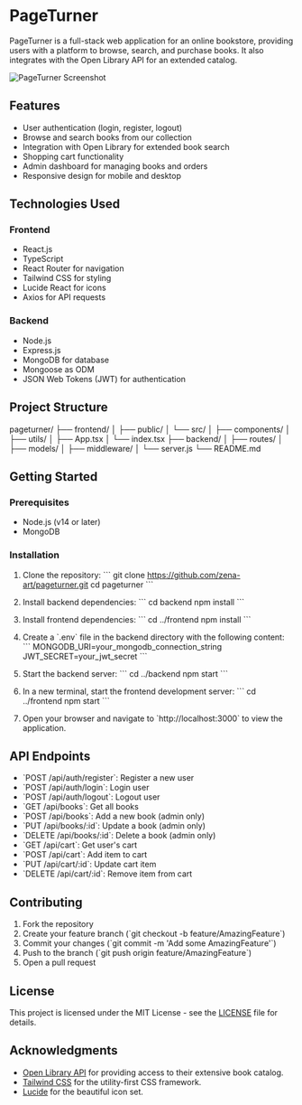 # PageTurner

PageTurner is a full-stack web application for an online bookstore, providing users with a platform to browse, search, and purchase books. It also integrates with the Open Library API for an extended catalog.

![PageTurner Screenshot](https://example.com/pageturner-screenshot.png)

## Features

- User authentication (login, register, logout)
- Browse and search books from our collection
- Integration with Open Library for extended book search
- Shopping cart functionality
- Admin dashboard for managing books and orders
- Responsive design for mobile and desktop

## Technologies Used

### Frontend
- React.js
- TypeScript
- React Router for navigation
- Tailwind CSS for styling
- Lucide React for icons
- Axios for API requests

### Backend
- Node.js
- Express.js
- MongoDB for database
- Mongoose as ODM
- JSON Web Tokens (JWT) for authentication

## Project Structure
pageturner/
├── frontend/
│   ├── public/
│   └── src/
│       ├── components/
│       ├── utils/
│       ├── App.tsx
│       └── index.tsx
├── backend/
│   ├── routes/
│   ├── models/
│   ├── middleware/
│   └── server.js
└── README.md


## Getting Started

### Prerequisites
- Node.js (v14 or later)
- MongoDB

### Installation

1. Clone the repository:
   \`\`\`
   git clone https://github.com/zena-art/pageturner.git
   cd pageturner
   \`\`\`

2. Install backend dependencies:
   \`\`\`
   cd backend
   npm install
   \`\`\`

3. Install frontend dependencies:
   \`\`\`
   cd ../frontend
   npm install
   \`\`\`

4. Create a \`.env\` file in the backend directory with the following content:
   \`\`\`
   MONGODB_URI=your_mongodb_connection_string
   JWT_SECRET=your_jwt_secret
   \`\`\`

5. Start the backend server:
   \`\`\`
   cd ../backend
   npm start
   \`\`\`

6. In a new terminal, start the frontend development server:
   \`\`\`
   cd ../frontend
   npm start
   \`\`\`

7. Open your browser and navigate to \`http://localhost:3000\` to view the application.

## API Endpoints

- \`POST /api/auth/register\`: Register a new user
- \`POST /api/auth/login\`: Login user
- \`POST /api/auth/logout\`: Logout user
- \`GET /api/books\`: Get all books
- \`POST /api/books\`: Add a new book (admin only)
- \`PUT /api/books/:id\`: Update a book (admin only)
- \`DELETE /api/books/:id\`: Delete a book (admin only)
- \`GET /api/cart\`: Get user's cart
- \`POST /api/cart\`: Add item to cart
- \`PUT /api/cart/:id\`: Update cart item
- \`DELETE /api/cart/:id\`: Remove item from cart

## Contributing

1. Fork the repository
2. Create your feature branch (\`git checkout -b feature/AmazingFeature\`)
3. Commit your changes (\`git commit -m 'Add some AmazingFeature'\`)
4. Push to the branch (\`git push origin feature/AmazingFeature\`)
5. Open a pull request

## License

This project is licensed under the MIT License - see the [LICENSE](LICENSE) file for details.

## Acknowledgments

- [Open Library API](https://openlibrary.org/developers/api) for providing access to their extensive book catalog.
- [Tailwind CSS](https://tailwindcss.com/) for the utility-first CSS framework.
- [Lucide](https://lucide.dev/) for the beautiful icon set.